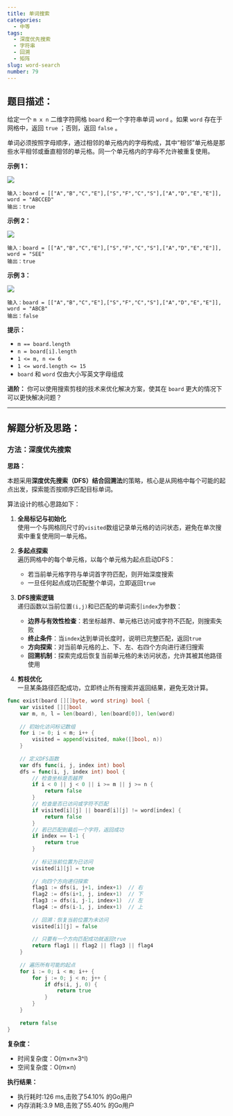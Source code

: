 ```yaml
---
title: 单词搜索
categories:
  - 中等
tags: 
  - 深度优先搜索
  - 字符串
  - 回溯
  - 矩阵
slug: word-search
number: 79
---
```


## 题目描述：

给定一个 `m x n` 二维字符网格 `board` 和一个字符串单词 `word` 。如果 `word` 存在于网格中，返回 `true` ；否则，返回 `false` 。

单词必须按照字母顺序，通过相邻的单元格内的字母构成，其中“相邻”单元格是那些水平相邻或垂直相邻的单元格。同一个单元格内的字母不允许被重复使用。

**示例 1：**

![](/img/leetcode/79单词搜索/word2.jpg)

```
输入：board = [["A","B","C","E"],["S","F","C","S"],["A","D","E","E"]], word = "ABCCED"
输出：true

```

**示例 2：**

![](/img/leetcode/79单词搜索/word-1.jpg)

```
输入：board = [["A","B","C","E"],["S","F","C","S"],["A","D","E","E"]], word = "SEE"
输出：true

```

**示例 3：**

![](/img/leetcode/79单词搜索/word3.jpg)

```
输入：board = [["A","B","C","E"],["S","F","C","S"],["A","D","E","E"]], word = "ABCB"
输出：false

```

**提示：**

- `m == board.length`
- `n = board[i].length`
- `1 <= m, n <= 6`
- `1 <= word.length <= 15`
- `board` 和 `word` 仅由大小写英文字母组成

**进阶：** 你可以使用搜索剪枝的技术来优化解决方案，使其在 `board` 更大的情况下可以更快解决问题？

---
## 解题分析及思路：

### 方法：深度优先搜索

**思路：**

本题采用**深度优先搜索（DFS）结合回溯法**的策略，核心是从网格中每个可能的起点出发，探索能否按顺序匹配目标单词。

算法设计的核心思路如下：

1. **全局标记与初始化**  
   使用一个与网格同尺寸的`visited`数组记录单元格的访问状态，避免在单次搜索中重复使用同一单元格。

2. **多起点探索**  
   遍历网格中的每个单元格，以每个单元格为起点启动DFS：
   - 若当前单元格字符与单词首字符匹配，则开始深度搜索
   - 一旦任何起点成功匹配整个单词，立即返回`true`

3. **DFS搜索逻辑**  
   递归函数以当前位置`(i,j)`和已匹配的单词索引`index`为参数：
   - **边界与有效性检查**：若坐标越界、单元格已访问或字符不匹配，则搜索失败
   - **终止条件**：当`index`达到单词长度时，说明已完整匹配，返回`true`
   - **方向探索**：对当前单元格的上、下、左、右四个方向进行递归搜索
   - **回溯机制**：探索完成后恢复当前单元格的未访问状态，允许其被其他路径使用

4. **剪枝优化**  
   一旦某条路径匹配成功，立即终止所有搜索并返回结果，避免无效计算。


```go
func exist(board [][]byte, word string) bool {
	var visited [][]bool
	var m, n, l = len(board), len(board[0]), len(word)
	
	// 初始化访问标记数组
	for i := 0; i < m; i++ {
		visited = append(visited, make([]bool, n))
	}
	
	// 定义DFS函数
	var dfs func(i, j, index int) bool
	dfs = func(i, j, index int) bool {
		// 检查坐标是否越界
		if i < 0 || j < 0 || i >= m || j >= n {
			return false
		}
		// 检查是否已访问或字符不匹配
		if visited[i][j] || board[i][j] != word[index] {
			return false
		}
		// 若已匹配到最后一个字符，返回成功
		if index == l-1 {
			return true
		}
		
		// 标记当前位置为已访问
		visited[i][j] = true
		
		// 向四个方向递归探索
		flag1 := dfs(i, j+1, index+1)  // 右
		flag2 := dfs(i+1, j, index+1)  // 下
		flag3 := dfs(i, j-1, index+1)  // 左
		flag4 := dfs(i-1, j, index+1)  // 上
		
		// 回溯：恢复当前位置为未访问
		visited[i][j] = false
		
		// 只要有一个方向匹配成功就返回true
		return flag1 || flag2 || flag3 || flag4
	}
	
	// 遍历所有可能的起点
	for i := 0; i < m; i++ {
		for j := 0; j < n; j++ {
			if dfs(i, j, 0) {
				return true
			}
		}
	}
	
	return false
}
```


**复杂度：**

- 时间复杂度：O(m×n×3^l)
- 空间复杂度：O(m×n)

**执行结果：**

- 执行耗时:126 ms,击败了54.10% 的Go用户
- 内存消耗:3.9 MB,击败了55.40% 的Go用户

